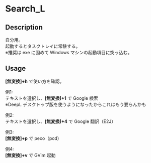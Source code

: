 # Search_L 

## Description  
自分用。  
起動するとタスクトレイに常駐する。  
※推奨は exe に固めて Windows マシンの起動項目に突っ込む。  

## Usage  
**[無変換]+h** で使い方を確認。  

例1:  
テキストを選択し、**[無変換]+1** で Google 検索  
※DeepL デスクトップ版を使うようになったからこれはもう要らんかも  

例2:  
テキストを選択し、**[無変換]+4** で Google 翻訳（E2J）  

例3:  
**[無変換]+p** で peco（pcd）  

例4:  
**[無変換]+v** で GVim 起動  
